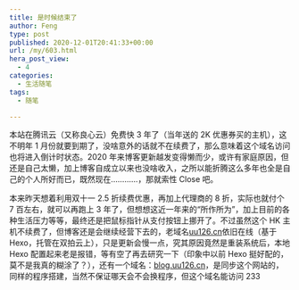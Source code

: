 ```yaml
---
title: 是时候结束了
author: Feng
type: post
published: 2020-12-01T20:41:33+00:00
url: /my/603.html
hera_post_view:
  - 4
categories:
  - 生活随笔
tags:
  - 随笔

---
```

本站在腾讯云（又称良心云）免费快 3 年了（当年送的 2K 优惠券买的主机），这不明年 1 月份就要到期了，没啥意外的话就不在续费了，那么意味着这个域名访问也将进入倒计时状态。2020 年来博客更新越发变得懒而少，或许有家庭原因，但还是自己太懒，加上博客自成立以来也没啥收入，之所以能折腾这么多年也全是自己的个人所好而已，既然现在…………，那就索性 Close 吧。

<!--more-->

本来昨天想着利用双十一 2.5 折续费优惠，再加上代理商的 8 折，实际也就付个 7 百左右，就可以再跑上 3 年了，但想想这近一年来的“所作所为”，加上目前的各种生活压力等等，最终还是把鼠标指针从支付按钮上挪开了。不过虽然这个 HK 主机不续费了，但博客还是会继续经营下去的，老域名[uu126.cn][1]依旧在线（基于 Hexo，托管在双拍云上），只是更新会慢一点，究其原因竟然是重装系统后，本地 Hexo 配置起来老是报错，等有空了再去研究一下（印象中以前 Hexo 挺好配的，莫不是我真的糊涂了？），还有一个域名：[blog.uu126.cn][2]，是同步这个网站的，同样的程序搭建，当然不保证哪天会不会换程序，但这个域名能访问 233

 [1]: https://uu126.cn
 [2]: https://blog.uu126.cn
